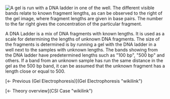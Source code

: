 ![A gel is run with a DNA ladder in one of the well. The different
visible bands relate to known fragment lengths, as can be observed to
the right of the gel image, where fragment lengths are given in base
pairs. The number to the far right gives the concentration of the
particular
fragment.]( Dnaladder.jpeg "A gel is run with a DNA ladder in one of the well. The different visible bands relate to known fragment lengths, as can be observed to the right of the gel image, where fragment lengths are given in base pairs. The number to the far right gives the concentration of the particular fragment.")

A DNA Ladder is a mix of DNA fragments with known lengths. It is used as
a scale for determining the lengths of unknown DNA fragments. The size
of the fragments is determined is by running a gel with the DNA ladder
in a well next to the samples with unknown lengths. The bands showing
from the DNA ladder have predetermined lengths such as "100 bp", "500
bp" and others. If a band from an unknown sample has run the same
distance in the gel as the 500 bp band, it can be assumed that the
unknown fragment has a length close or equal to 500.

[← Previous (Gel Electrophoresis)](Gel Electrophoresis "wikilink")

[← Theory overview](CSI Case "wikilink")

